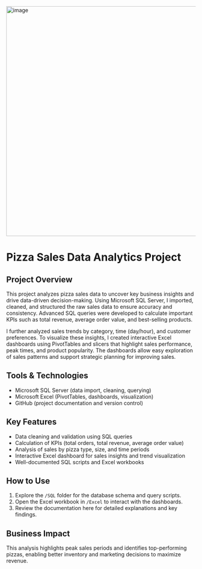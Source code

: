 <img width="1267" height="611" alt="image" src="https://github.com/user-attachments/assets/a86f28b2-168b-4030-8562-7bf54cef3d19" />


# Pizza Sales Data Analytics Project

## Project Overview  
This project analyzes pizza sales data to uncover key business insights and drive data-driven decision-making. Using Microsoft SQL Server, I imported, cleaned, and structured the raw sales data to ensure accuracy and consistency. Advanced SQL queries were developed to calculate important KPIs such as total revenue, average order value, and best-selling products.

I further analyzed sales trends by category, time (day/hour), and customer preferences. To visualize these insights, I created interactive Excel dashboards using PivotTables and slicers that highlight sales performance, peak times, and product popularity. The dashboards allow easy exploration of sales patterns and support strategic planning for improving sales.

## Tools & Technologies  
- Microsoft SQL Server (data import, cleaning, querying)  
- Microsoft Excel (PivotTables, dashboards, visualization)  
- GitHub (project documentation and version control)

## Key Features  
- Data cleaning and validation using SQL queries  
- Calculation of KPIs (total orders, total revenue, average order value)  
- Analysis of sales by pizza type, size, and time periods  
- Interactive Excel dashboard for sales insights and trend visualization  
- Well-documented SQL scripts and Excel workbooks  

## How to Use  
1. Explore the `/SQL` folder for the database schema and query scripts.  
2. Open the Excel workbook in `/Excel` to interact with the dashboards.  
3. Review the documentation here for detailed explanations and key findings.

## Business Impact  
This analysis highlights peak sales periods and identifies top-performing pizzas, enabling better inventory and marketing decisions to maximize revenue.
